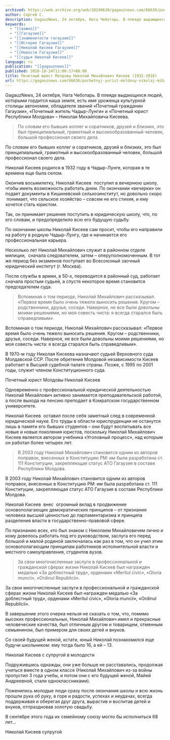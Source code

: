 ```yaml
---
archived: https://web.archive.org/web/20240630/gagauznews.com/66636/pochetnyj-yurist-moldovy-nikolaj-mihajlovich-kiseev-1932-2016.html
author: Сергей С.
description: GagauzNews, 24 октября, Ната Чеботарь. В плеяде выдающихся людей, которыми гордится наша земля, есть имя уроженца культурной столицы автономии, обладателя званий «Почетный гражданин Гагаузии», «Почетный житель Чадыр-Лунги» и «Почетный юрист Республики Молдова» – Николая Михайловича Кисеева. По словам его бывших коллег и соратников, друзей и близких, это был принципиальный, грамотный и высокообразованный человек, большой профессионал своего дела. Николай Кисеев родился в 1932 году в Чадыр-Лунге, которая в те времена еще была селом. Окончив восьмилетку, Николай Кисеев  поступил в вечернюю школу, чтобы иметь возможность работать днем. По окончании «вечерки» он подает документы в Кишиневский сельхозинститут, но довольно скоро  понимает, что сельское […]
keywords:
  - "[[важно]]"
  - "[[Гагаузия]]"
  - "[[знаменитости гагаузии]]"
  - "[[История Гагаузии]]"
  - "[[Николай Кисеев Гагаузия]]"
  - "[[Новости Гагаузии]]"
  - "[[судья Николай Кисеев]]"
language: ru
publication: "[[gagauznews]]"
published: 2020-10-24T11:00:17+00:00
title: Почетный юрист Молдовы Николай Михайлович Кисеев (1932-2016)
url: https://gagauznews.com/66636/pochetnyj-yurist-moldovy-nikolaj-mihajlovich-kiseev-1932-2016.html
---
```


GagauzNews, 24 октября, Ната Чеботарь. В плеяде выдающихся людей, которыми гордится наша земля, есть имя уроженца культурной столицы автономии, обладателя званий «Почетный гражданин Гагаузии», «Почетный житель Чадыр-Лунги» и «Почетный юрист Республики Молдова» – Николая Михайловича Кисеева.

> По словам его бывших коллег и соратников, друзей и близких, это был принципиальный, грамотный и высокообразованный человек, большой профессионал своего дела.

По словам его бывших коллег и соратников, друзей и близких, это был принципиальный, грамотный и высокообразованный человек, большой профессионал своего дела.

Николай Кисеев родился в 1932 году в Чадыр-Лунге, которая в те времена еще была селом.

Окончив восьмилетку, Николай Кисеев  поступил в вечернюю школу, чтобы иметь возможность работать днем. По окончании «вечерки» он подает документы в Кишиневский сельхозинститут, но довольно скоро  понимает, что сельское хозяйство – совсем не его стихия, и ему хочется стать юристом.

Так, он принимает решение поступить в юридическую школу, что, по его словам, и предопределило всю его будущую судьбу.

По окончании школы Николай Кисеев сам просит, чтобы его направили на работу в родную Чадыр-Лунгу, где и начинается его профессиональная карьера.

Несколько лет Николай Михайлович служит в районном отделе милиции,  сначала следователем, затем – оперуполномоченным. В тот же период без экзаменов поступает во Всесоюзный заочный юридический институт (г. Москва).

После службы в армии, в 50-х, переводится в районный суд, работает сначала простым судьей, а спустя некоторое время становится председателем суда.

> Вспоминая о том периоде, Николай Михайлович рассказывал: «Первое время было очень тяжело выносить решения. Кругом – родственники, друзья, соседи. Наверное, не все были довольны моими решениями, но моя совесть чиста: я всегда старался быть справедливым».

Вспоминая о том периоде, Николай Михайлович рассказывал: «Первое время было очень тяжело выносить решения. Кругом – родственники, друзья, соседи. Наверное, не все были довольны моими решениями, но моя совесть чиста: я всегда старался быть справедливым».

В 1970-м году Николая Кисеева назначают судьей Верховного суда Молдавской ССР. После обретения Молдовой независимости Кисеев работает в Высшей судебной палате страны. Позже, с 1995 по 2001 годы, служит членом Конституционного суда.

Почетный юрист Молдовы Николай Кисеев

Одновременно с профессиональной юридической деятельностью Николай Михайлович активно занимается преподавательской работой, а после выхода на пенсию преподает в Комратском государственном университете.

Николай Кисеев  оставил после себя заметный след в современной юридической науке. Его труды в области юриспруденции не останутся лишь в памяти его бывших студентов – они будут воспитывать все новые и новые поколения юристов, поскольку Николай Михайлович Кисеев является автором учебника «Уголовный процесс», над которым он работал более четырех лет.

> В 2003 году Николай Михайлович становится одним из авторов поправок, внесенных в Конституцию РМ: им была разработана ст. 111 Конституции, закрепляющая статус АТО Гагаузия в составе Республики Молдова.

В 2003 году Николай Михайлович становится одним из авторов поправок, внесенных в Конституцию РМ: им была разработана ст. 111 Конституции, закрепляющая статус АТО Гагаузия в составе Республики Молдова.

Николай Кисеев  внес  огромный вклад в продвижение основополагающих демократических принципов – от признания человека высшей ценностью до парламентаризма и принципа разделения власти в государственно-правовой сфере.

По признанию всех, кто был знаком с Николаем Михайловичем лично и кому довелось работать под его руководством, заслуга его перед большой и малой родиной заключалась как раз в том, что он учил этим основополагающим принципам работников исполнительной власти и местного самоуправления, студентов вузов.

> За свои многочисленные заслуги в профессиональной и гражданской сферах жизни Николай Кисеев был награжден медалью «За доблестный труд», орденами «Meritul civic», «Gloria muncii», «Ordinul Republicii».

За свои многочисленные заслуги в профессиональной и гражданской сферах жизни Николай Кисеев был награжден медалью «За доблестный труд», орденами «Meritul civic», «Gloria muncii», «Ordinul Republicii».

В завершение этого очерка нельзя не сказать о том, что, помимо высоких профессиональных, Николай Михайлович имел и прекрасные человеческие качества, был отличным другом и товарищем, отменным семьянином, был примером для своих детей и внуков.

Со своей будущей женой, кстати, юный Николай познакомился еще будучи школьником: ему тогда было 16, а ей – 13.

Николай Кисеев с супругой в молодости

Подружившись однажды, они уже больше не расставались, продолжая учиться вместе в одном классе (Николай Михайлович из-за войны пропустил 3 года учебы, и потом они с его будущей женой, Майей Андреевной, стали одноклассниками).

Поженились молодые люди сразу после окончания школы и всю жизнь прошли рука об руку, в горе и радости, успехах и неудачах, всегда поддерживая и оберегая друг друга, вырастив и воспитав детей и внуков, отпраздновав золотую свадьбу.

В сентябре этого года их семейному союзу могло бы исполниться 68 лет…

Николай Кисеев супругой